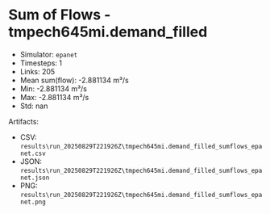 # Sum of Flows - tmpech645mi.demand_filled

- Simulator: `epanet`
- Timesteps: 1
- Links: 205
- Mean sum(flow): -2.881134 m³/s
- Min: -2.881134 m³/s
- Max: -2.881134 m³/s
- Std: nan

Artifacts:
- CSV: `results\run_20250829T221926Z\tmpech645mi.demand_filled_sumflows_epanet.csv`
- JSON: `results\run_20250829T221926Z\tmpech645mi.demand_filled_sumflows_epanet.json`
- PNG: `results\run_20250829T221926Z\tmpech645mi.demand_filled_sumflows_epanet.png`